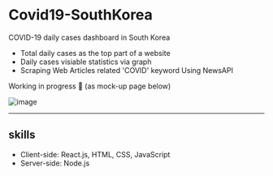 # Covid19-SouthKorea
COVID-19 daily cases dashboard in South Korea 
* Total daily cases as the top part of a website
* Daily cases visiable statistics via graph
* Scraping Web Articles related 'COVID' keyword Using NewsAPI

Working in progress :wrench: (as mock-up page below)

![image](https://user-images.githubusercontent.com/72956452/105278009-f8857180-5be7-11eb-8a48-da5dae66988f.png)
***
## skills 
* Client-side: React.js, HTML, CSS, JavaScript 
* Server-side: Node.js
